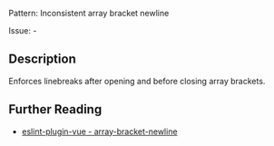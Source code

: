 Pattern: Inconsistent array bracket newline

Issue: -

## Description

Enforces linebreaks after opening and before closing array brackets.

## Further Reading

* [eslint-plugin-vue - array-bracket-newline](https://eslint.vuejs.org/rules/array-bracket-newline.html)
